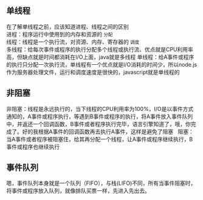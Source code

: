 ## 单线程
  在了解单线程之前，应该知道进程、线程之间的区别  
  进程：程序运行中使用到的内存和资源的 ``` 分配 ```  
  线程：线程是一个执行流，对资源、内存、寄存器的 ``` 调度 ```  
  多线程：给每次事件或程序的执行分配多个线程或执行流、优点就是CPU利用率高，但缺点就是时间都消耗在I/O上面，java就是多线程
  单线程：给A事件或程序的执行只分配一次执行流，单线程有一个优点就是I/O消耗的时间少，所以node.js作为服务器处理文件，运行和调度速度是很快的，javascript就是单线程的    
## 非阻塞
  非阻塞：线程是永远执行的，当下线程的CPU利用率为100%，I/O是以事件方式通知的，A事件或程序执行，等遇到B事件或程序的执行，将A事件放入事件队列中，并返还一个回调函数，B事件或者程序执行完毕，语言引擎知道了，哦，你完成了。好的我根据A事件的回调函数再去执行A事件，这样是避免了阻塞  
  阻塞：当A事件或者程序被阻塞住，给其再分配一个线程，让A事件或程序继续执行，B事件或程序也继续执行  
## 事件队列
  嗯，事件队列本身就是一个队列（FIFO），与栈(LIFO)不同，所有当事件阻塞时，将事件或程序放入队列，就像排队买票一样，先进入先出去。
